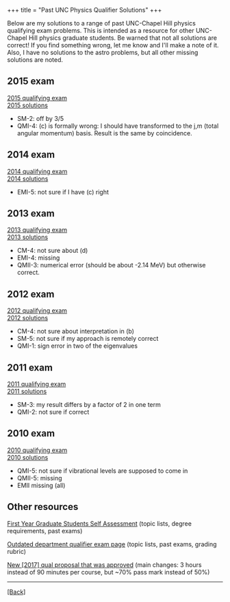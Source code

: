 +++
title = "Past UNC Physics Qualifier Solutions"
+++

Below are my solutions to a range of past UNC-Chapel Hill physics qualifying exam problems.  This is intended as a resource for other UNC-Chapel Hill physics graduate students.  Be warned that not all solutions are correct!  If you find something wrong, let me know and I'll make a note of it.  Also, I have no solutions to the astro problems, but all other missing solutions are noted.

## 2015 exam  
[2015 qualifying exam](/pdf/DWE_2015.pdf)  
[2015 solutions](/pdf/Sten_qual_2015_solutions.PDF)  
* SM-2: off by 3/5
* QMI-4: (c) is formally wrong:  I should have transformed to the j,m (total angular momentum) basis.  Result is the same by coincidence.

## 2014 exam  
[2014 qualifying exam](/pdf/DWE_2014.pdf)  
[2014 solutions](/pdf/Sten_qual_2014_solutions.PDF)  
* EMI-5: not sure if I have (c) right

## 2013 exam  
[2013 qualifying exam](/pdf/DWE_2013.pdf)  
[2013 solutions](/pdf/Sten_qual_2013_solutions.PDF)  
* CM-4: not sure about (d)
* EMI-4: missing
* QMII-3: numerical error (should be about -2.14 MeV) but otherwise correct.

## 2012 exam  
[2012 qualifying exam](/pdf/DWE_2012.pdf)  
[2012 solutions](/pdf/Sten_qual_2012_solutions.PDF)  
* CM-4: not sure about interpretation in (b)
* SM-5: not sure if my approach is remotely correct
* QMI-1: sign error in two of the eigenvalues

## 2011 exam  
[2011 qualifying exam](/pdf/DWE_2011.pdf)  
[2011 solutions](/pdf/Sten_qual_2011_solutions.PDF)  
* SM-3: my result differs by a factor of 2 in one term
* QMI-2: not sure if correct

## 2010 exam  
[2010 qualifying exam](/pdf/DWE_2010.pdf)  
[2010 solutions](/pdf/Sten_qual_2010_solutions.PDF)  
* QMI-5: not sure if vibrational levels are supposed to come in
* QMII-5: missing
* EMII missing (all)

## Other resources  
[First Year Graduate Students Self Assessment](https://graduatestudentassessment.web.unc.edu/) (topic lists, degree requirements, past exams)

[Outdated department qualifier exam page](http://physics.unc.edu/graduate-program/resources/qual-exam/) (topic lists, past exams, grading rubric)

[New [2017] qual proposal that was approved](/pdf/proposal_precandidacy.pdf) (main changes: 3 hours instead of 90 minutes per course, but ~70% pass mark instead of 50%)

---

[[Back]](../other/)